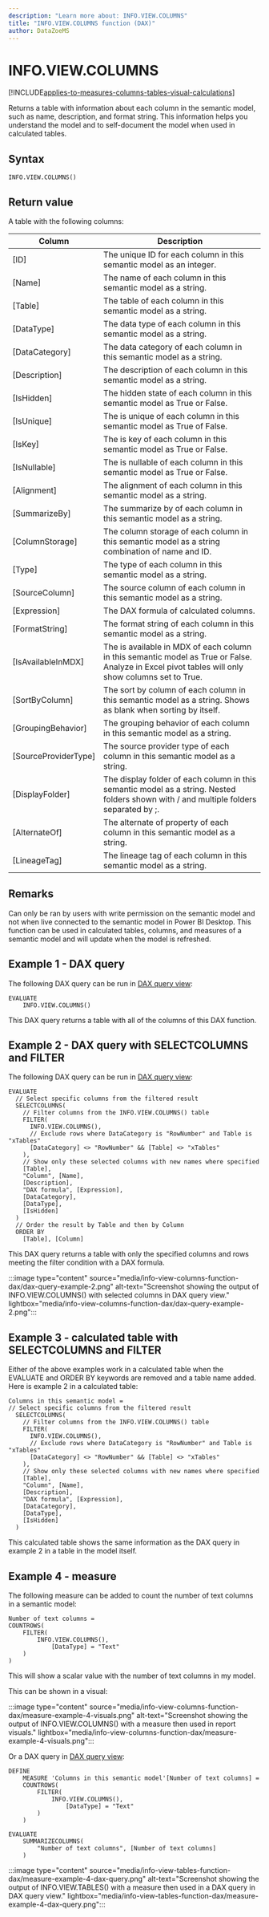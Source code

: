 ```yaml
---
description: "Learn more about: INFO.VIEW.COLUMNS"
title: "INFO.VIEW.COLUMNS function (DAX)"
author: DataZoeMS
---
```

# INFO.VIEW.COLUMNS

[!INCLUDE[applies-to-measures-columns-tables-visual-calculations](includes/applies-to-measures-columns-tables-visual-calculations.md)]

Returns a table with information about each column in the semantic model, such as name, description, and format string. This information helps you understand the model and to self-document the model when used in calculated tables. 

## Syntax

```dax
INFO.VIEW.COLUMNS()
```

## Return value

A table with the following columns:

| Column | Description |
|---|---|
| [ID] | The unique ID for each column in this semantic model as an integer. |
| [Name] | The name of each column in this semantic model as a string. |
| [Table] | The table of each column in this semantic model as a string. |
| [DataType] | The data type of each column in this semantic model as a string. |
| [DataCategory] | The data category of each column in this semantic model as a string. |
| [Description] | The description of each column in this semantic model as a string. |
| [IsHidden] | The hidden state of each column in this semantic model as True or False. |
| [IsUnique] | The is unique of each column in this semantic model as True of False. |
| [IsKey] | The is key of each column in this semantic model as True or False. |
| [IsNullable] | The is nullable of each column in this semantic model as True or False. |
| [Alignment] | The alignment of each column in this semantic model as a string. |
| [SummarizeBy] | The summarize by of each column in this semantic model as a string. |
| [ColumnStorage] | The column storage of each column in this semantic model as a string combination of name and ID. |
| [Type] | The type of each column in this semantic model as a string. |
| [SourceColumn] | The source column of each column in this semantic model as a string. |
| [Expression] | The DAX formula of calculated columns. |
| [FormatString] | The format string of each column in this semantic model as a string. |
| [IsAvailableInMDX] | The is available in MDX of each column in this semantic model as True or False. Analyze in Excel pivot tables will only show columns set to True. |
| [SortByColumn] | The sort by column of each column in this semantic model as a string. Shows as blank when sorting by itself.  |
| [GroupingBehavior] | The grouping behavior of each column in this semantic model as a string. |
| [SourceProviderType] | The source provider type of each column in this semantic model as a string. |
| [DisplayFolder] | The display folder of each column in this semantic model as a string. Nested folders shown with / and multiple folders separated by ;. |
| [AlternateOf] | The alternate of property of each column in this semantic model as a string.  |
| [LineageTag] | The lineage tag of each column in this semantic model as a string. |


## Remarks

Can only be ran by users with write permission on the semantic model and not when live connected to the semantic model in Power BI Desktop. This function can be used in calculated tables, columns, and measures of a semantic model and will update when the model is refreshed.

## Example 1 - DAX query

The following DAX query can be run in [DAX query view](/power-bi/transform-model/dax-query-view):

```dax
EVALUATE
	INFO.VIEW.COLUMNS()
```

This DAX query returns a table with all of the columns of this DAX function.

## Example 2 - DAX query with SELECTCOLUMNS and FILTER

The following DAX query can be run in [DAX query view](/power-bi/transform-model/dax-query-view): 

```dax
EVALUATE
  // Select specific columns from the filtered result
  SELECTCOLUMNS(
    // Filter columns from the INFO.VIEW.COLUMNS() table
    FILTER(
      INFO.VIEW.COLUMNS(),
      // Exclude rows where DataCategory is "RowNumber" and Table is "xTables"
      [DataCategory] <> "RowNumber" && [Table] <> "xTables"
    ),
    // Show only these selected columns with new names where specified
    [Table],
    "Column", [Name],
    [Description],
    "DAX formula", [Expression],
    [DataCategory],
    [DataType],
    [IsHidden]
  )
  // Order the result by Table and then by Column
  ORDER BY
    [Table], [Column]
```

This DAX query returns a table with only the specified columns and rows meeting the filter condition with a DAX formula.

:::image type="content" source="media/info-view-columns-function-dax/dax-query-example-2.png" alt-text="Screenshot showing the output of INFO.VIEW.COLUMNS() with selected columns in DAX query view." lightbox="media/info-view-columns-function-dax/dax-query-example-2.png":::

## Example 3 - calculated table with SELECTCOLUMNS and FILTER

Either of the above examples work in a calculated table when the EVALUATE and ORDER BY keywords are removed and a table name added. Here is example 2 in a calculated table:

```dax
Columns in this semantic model = 
// Select specific columns from the filtered result
  SELECTCOLUMNS(
    // Filter columns from the INFO.VIEW.COLUMNS() table
    FILTER(
      INFO.VIEW.COLUMNS(),
      // Exclude rows where DataCategory is "RowNumber" and Table is "xTables"
      [DataCategory] <> "RowNumber" && [Table] <> "xTables"
    ),
    // Show only these selected columns with new names where specified
    [Table],
    "Column", [Name],
    [Description],
    "DAX formula", [Expression],
    [DataCategory],
    [DataType],
    [IsHidden]
  )
```
This calculated table shows the same information as the DAX query in example 2 in a table in the model itself.

## Example 4 - measure

The following measure can be added to count the number of text columns in a semantic model:

```dax
Number of text columns = 
COUNTROWS(
    FILTER(
        INFO.VIEW.COLUMNS(),
            [DataType] = "Text"
    )
)
```
This will show a scalar value with the number of text columns in my model.

This can be shown in a visual:

:::image type="content" source="media/info-view-columns-function-dax/measure-example-4-visuals.png" alt-text="Screenshot showing the output of INFO.VIEW.COLUMNS() with a measure then used in report visuals." lightbox="media/info-view-columns-function-dax/measure-example-4-visuals.png":::

Or a DAX query in [DAX query view](/power-bi/transform-model/dax-query-view): 

```dax
DEFINE
	MEASURE 'Columns in this semantic model'[Number of text columns] = 
	COUNTROWS(
		FILTER(
			INFO.VIEW.COLUMNS(),
				[DataType] = "Text"
		)
	)

EVALUATE
	SUMMARIZECOLUMNS(
		"Number of text columns", [Number of text columns]
	)
```

:::image type="content" source="media/info-view-tables-function-dax/measure-example-4-dax-query.png" alt-text="Screenshot showing the output of INFO.VIEW.TABLES() with a measure then used in a DAX query in DAX query view." lightbox="media/info-view-tables-function-dax/measure-example-4-dax-query.png":::
